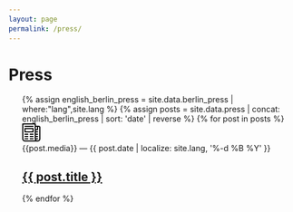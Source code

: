 ```yaml
---
layout: page
permalink: /press/
---
```


<h1 class="marg-b-4">Press</h1>

<ul>
  {% assign english_berlin_press = site.data.berlin_press | where:"lang",site.lang %}
  {% assign posts = site.data.press | concat: english_berlin_press | sort: 'date' | reverse %}
  {% for post in posts  %}
    <article class="marg-b-4 flex">
        <img
          alt=""
          aria-hidden
          class="marg-r-3 press-icon"
          role="presentation"
          src="/assets/icons/news.svg"
          width="32">
        <div>
          <div>
            {{post.media}} —
            <time datetime="{{ post.date | date: '%Y-%m-%d' }}">
              {{ post.date | localize: site.lang, '%-d %B %Y' }}
            </time>
          </div>
          <h2>
            <a href="{{ post.url }}">
              {{ post.title }}
            </a>
          </h2>
        </div>
      </article>
  {% endfor %}
</ul>

